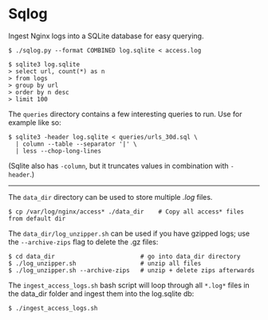 # Sqlog

Ingest Nginx logs into a SQLite database for easy querying.

    $ ./sqlog.py --format COMBINED log.sqlite < access.log

    $ sqlite3 log.sqlite
    > select url, count(*) as n
    > from logs
    > group by url
    > order by n desc
    > limit 100

The `queries` directory contains a few interesting queries to run. Use for
example like so:

    $ sqlite3 -header log.sqlite < queries/urls_30d.sql \
      | column --table --separator '|' \
      | less --chop-long-lines

(Sqlite also has `-column`, but it truncates values in combination with
`-header`.)

-----------

The `data_dir` directory can be used to store multiple *.log* files. 

    $ cp /var/log/nginx/access* ./data_dir    # Copy all access* files from default dir 
    
The `data_dir/log_unzipper.sh` can be used if you have gzipped logs;
use the `--archive-zips` flag to delete the .gz files:

    $ cd data_dir                        # go into data_dir directory
    $ ./log_unzipper.sh                  # unzip all files
    $ ./log_unzipper.sh --archive-zips   # unzip + delete zips afterwards
 
The `ingest_access_logs.sh` bash script will loop through all `*.log*`
files in the data_dir folder and ingest them into the log.sqlite db:

    $ ./ingest_access_logs.sh
